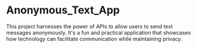 # Anonymous_Text_App
This project harnesses the power of APIs to allow users to send text messages anonymously. It's a fun and practical application that showcases how technology can facilitate communication while maintaining privacy.
